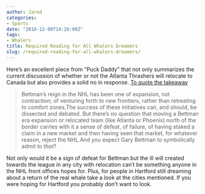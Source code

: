 ```yaml
---
author: Jared
categories:
- Sports
date: "2010-12-08T14:26:00Z"
tags:
- Whalers
title: Required Reading for All Whalers Dreamers
slug: /required-reading-for-all-whalers-dreamers/
---
```


Here’s an excellent piece from “Puck Daddy” that not only summarizes the current discussion of whether or not the Atlanta Thrashers will relocate to Canada but also provides a solid no in response. [To quote the takeaway]("http://sports.yahoo.com/nhl/blog/puck_daddy/single/Why-the-Atlanta-Thrashers-aren-t-relocating-to-C?urn=nhl-293195)

> Bettman’s reign in the NHL has been one of expansion, not contraction; of venturing forth to new frontiers, rather than retreating to comfort zones.The success of these initiatives can, and should, be dissected and debated. But there’s no question that moving a Bettman era expansion or relocated team (like Atlanta or Phoenix) north of the border carries with it a sense of defeat, of failure, of having staked a claim in a new market and then having seen that market, for whatever reason, reject the NHL.And you expect Gary Bettman to symbolically admit to *that*?

Not only would it be a sign of defeat for Bettman but the ill will created towards the league in any city with relocation can’t be something anyone in the NHL front offices hopes for. Plus, for people in Hartford still dreaming about a return of the real whale take a look at the cities mentioned. If you were hoping for Hartford you probably don’t want to look.